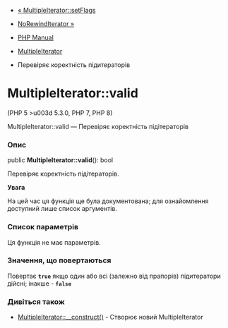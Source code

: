 - [« MultipleIterator::setFlags](multipleiterator.setflags.md)
- [NoRewindIterator »](class.norewinditerator.md)

- [PHP Manual](index.md)
- [MultipleIterator](class.multipleiterator.md)
- Перевіряє коректність підитераторів

# MultipleIterator::valid

(PHP 5 \>u003d 5.3.0, PHP 7, PHP 8)

MultipleIterator::valid — Перевіряє коректність підітераторів

### Опис

public **MultipleIterator::valid**(): bool

Перевіряє коректність підітераторів.

**Увага**

На цей час ця функція ще була документована; для
ознайомлення доступний лише список аргументів.

### Список параметрів

Ця функція не має параметрів.

### Значення, що повертаються

Повертає **`true`** якщо один або всі (залежно від прапорів)
підитератори дійсні; інакше - **`false`**

### Дивіться також

- [MultipleIterator::\_\_construct()](multipleiterator.construct.md) -
Створює новий MultipleIterator
